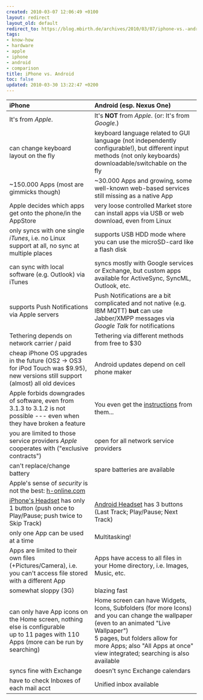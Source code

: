 ```yaml
---
created: 2010-03-07 12:06:49 +0100
layout: redirect
layout_old: default
redirect_to: https://blog.mbirth.de/archives/2010/03/07/iphone-vs.-android.html
tags:
- know-how
- hardware
- apple
- iphone
- android
- comparison
title: iPhone vs. Android
toc: false
updated: 2010-03-30 13:22:47 +0200
---
```


|                 iPhone                    |                     Android (esp. Nexus One)                  |
|:------------------------------------------|:--------------------------------------------------------------|
| It's from *Apple*.                        | It's **NOT** from *Apple*. (or: It's from *Google*.)  |
| can change keyboard layout on the fly     | keyboard language related to GUI language (not independently configurable!), but different input methods (not only keyboards) downloadable/switchable on the fly  |
| ~150.000 Apps (most are gimmicks though)  | ~30.000 Apps and growing, some well-known web-based services still missing as a native App  |
| Apple decides which apps get onto the phone/in the AppStore  | very loose controlled Market store<br />can install apps via USB or web download, even from Linux  |
| only syncs with one single *iTunes*, i.e. no Linux support at all, no sync at multiple places  | supports USB HDD mode where you can use the microSD-card like a flash disk  |
| can sync with local software (e.g. Outlook) via iTunes  | syncs mostly with Google services or Exchange, but custom apps available for ActiveSync, SyncML, Outlook, etc.  |
| supports Push Notifications via Apple servers  | Push Notifications are a bit complicated and not native (e.g. IBM MQTT) **but** can use Jabber/XMPP messages via *Google Talk* for notifications  |
| Tethering depends on network carrier / paid  | Tethering via different methods from free to $30  |
| cheap iPhone OS upgrades in the future (OS2 → OS3 for iPod Touch was $9.95), new versions still support (almost) all old devices  | Android updates depend on cell phone maker  |
| Apple forbids downgrades of software, even from 3.1.3 to 3.1.2 is not possible --- even when they have broken a feature  | You even get the [instructions](http://developer.htc.com/adp.html) from them...  |
| you are limited to those service providers *Apple* cooperates with ("exclusive contracts")  | open for all network service providers  |
| can't replace/change battery              | spare batteries are available  |
| Apple's sense of *security* is not the best: [h-online.com](http://www.h-online.com/security/news/item/Mac-OS-X-safer-but-less-secure-957981.html)  | |
| [iPhone's Headset](http://www.howtomobile.com/apple-iphone/how-to-use-the-iphone-stereo-headset/) has only 1 button (push once to Play/Pause; push twice to Skip Track)  | [Android Headset](http://www.google.com/support/android/bin/static.py?page=guide.cs&guide=27201&topic=27212&answer=168441#1084954) has 3 buttons (Last Track; Play/Pause; Next Track)  |
| only one App can be used at a time        | Multitasking!  |
| Apps are limited to their own files (+Pictures/Camera), i.e. you can't access file stored with a different App  | Apps have access to all files in your Home directory, i.e. Images, Music, etc.  |
| somewhat sloppy (3G)                      | blazing fast  |
| can only have App icons on the Home screen, nothing else is configurable<br />up to 11 pages with 110 Apps (more can be run by searching)  | Home screen can have Widgets, Icons, Subfolders (for more Icons) and you can change the wallpaper (even to an animated "Live Wallpaper")<br />5 pages, but folders allow for more Apps; also "All Apps at once" view integrated; searching is also available  |
| syncs fine with Exchange                  | doesn't sync Exchange calendars  |
| have to check Inboxes of each mail acct   | Unified inbox available  |